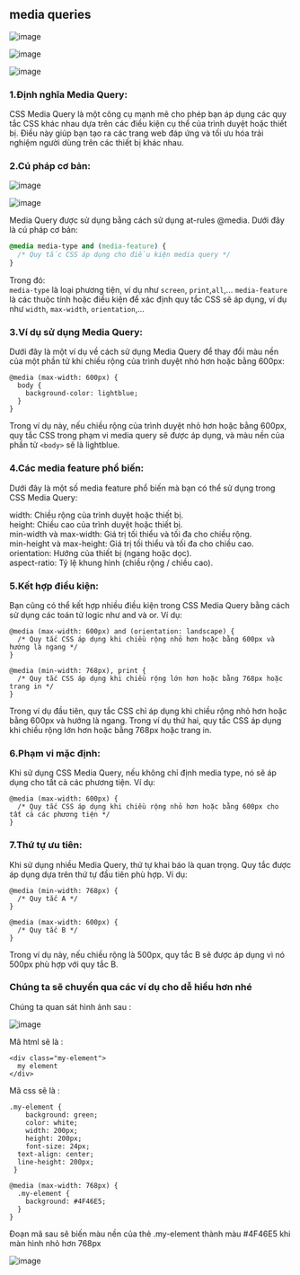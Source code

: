 ## media queries
![image](https://github.com/dathalongbay/react-t2/assets/6966136/192cab28-cfdd-4052-a61c-514574719d6a)

![image](https://github.com/dathalongbay/react-t2/assets/6966136/56c8af97-9914-4089-816b-8f050af10671)

![image](https://github.com/dathalongbay/react-t2/assets/6966136/57e8c475-72cf-42dc-86a6-57fb1a0c7211)

### 1.Định nghĩa Media Query:
CSS Media Query là một công cụ mạnh mẽ cho phép bạn áp dụng các quy tắc CSS khác nhau dựa trên các điều kiện cụ thể của trình duyệt hoặc thiết bị. Điều này giúp bạn tạo ra các trang web đáp ứng và tối ưu hóa trải nghiệm người dùng trên các thiết bị khác nhau.
### 2.Cú pháp cơ bản:
![image](https://github.com/dathalongbay/react-t2/assets/6966136/66d3f03d-affd-4c55-ad35-3f799edcb4f0)

![image](https://github.com/dathalongbay/react-t2/assets/6966136/186eaf7d-26bc-4ea2-a252-70b7691ea103)

Media Query được sử dụng bằng cách sử dụng at-rules @media. Dưới đây là cú pháp cơ bản:
```css
@media media-type and (media-feature) {
  /* Quy tắc CSS áp dụng cho điều kiện media query */
}
```
Trong đó:  
`media-type` là loại phương tiện, ví dụ như `screen`, `print`,`all`,...
`media-feature` là các thuộc tính hoặc điều kiện để xác định quy tắc CSS sẽ áp dụng, ví dụ như `width`, `max-width`, `orientation`,...
### 3.Ví dụ sử dụng Media Query:
Dưới đây là một ví dụ về cách sử dụng Media Query để thay đổi màu nền của một phần tử khi chiều rộng của trình duyệt nhỏ hơn hoặc bằng 600px:
```
@media (max-width: 600px) {
  body {
    background-color: lightblue;
  }
}
```
Trong ví dụ này, nếu chiều rộng của trình duyệt nhỏ hơn hoặc bằng 600px, quy tắc CSS trong phạm vi media query sẽ được áp dụng, và màu nền của phần tử `<body>` sẽ là lightblue.

### 4.Các media feature phổ biến:
Dưới đây là một số media feature phổ biến mà bạn có thể sử dụng trong CSS Media Query:

width: Chiều rộng của trình duyệt hoặc thiết bị.  
height: Chiều cao của trình duyệt hoặc thiết bị.  
min-width và max-width: Giá trị tối thiểu và tối đa cho chiều rộng.  
min-height và max-height: Giá trị tối thiểu và tối đa cho chiều cao.  
orientation: Hướng của thiết bị (ngang hoặc dọc).  
aspect-ratio: Tỷ lệ khung hình (chiều rộng / chiều cao). 
### 5.Kết hợp điều kiện:
Bạn cũng có thể kết hợp nhiều điều kiện trong CSS Media Query bằng cách sử dụng các toán tử logic như and và or. Ví dụ:
```
@media (max-width: 600px) and (orientation: landscape) {
  /* Quy tắc CSS áp dụng khi chiều rộng nhỏ hơn hoặc bằng 600px và hướng là ngang */
}

@media (min-width: 768px), print {
  /* Quy tắc CSS áp dụng khi chiều rộng lớn hơn hoặc bằng 768px hoặc trang in */
}
```
Trong ví dụ đầu tiên, quy tắc CSS chỉ áp dụng khi chiều rộng nhỏ hơn hoặc bằng 600px và hướng là ngang. Trong ví dụ thứ hai, quy tắc CSS áp dụng khi chiều rộng lớn hơn hoặc bằng 768px hoặc trang in.

### 6.Phạm vi mặc định:
Khi sử dụng CSS Media Query, nếu không chỉ định media type, nó sẽ áp dụng cho tất cả các phương tiện. Ví dụ:
```
@media (max-width: 600px) {
  /* Quy tắc CSS áp dụng khi chiều rộng nhỏ hơn hoặc bằng 600px cho tất cả các phương tiện */
}
```
### 7.Thứ tự ưu tiên:
Khi sử dụng nhiều Media Query, thứ tự khai báo là quan trọng. Quy tắc được áp dụng dựa trên thứ tự đầu tiên phù hợp. Ví dụ:

```
@media (min-width: 768px) {
  /* Quy tắc A */
}

@media (max-width: 600px) {
  /* Quy tắc B */
}
```
Trong ví dụ này, nếu chiều rộng là 500px, quy tắc B sẽ được áp dụng vì nó 500px phù hợp với quy tắc B.

### Chúng ta sẽ chuyển qua các ví dụ cho dễ hiểu hơn nhé 
Chúng ta quan sát hình ảnh sau :   

![image](https://github.com/dathalongbay/react-t2/assets/6966136/7866abe1-c8a4-4c17-8c27-807bdcb72caa)

Mã html sẽ là :   
```
<div class="my-element">
  my element
</div>
```  
Mã css sẽ là :  

```
.my-element {
    background: green;
    color: white;
    width: 200px;
    height: 200px;
    font-size: 24px;
  text-align: center;
  line-height: 200px;
 }

@media (max-width: 768px) {
  .my-element {
    background: #4F46E5;
  }
}
```  
Đoạn mã sau sẽ biến màu nền của thẻ .my-element thành màu #4F46E5 khi màn hình nhỏ hơn 768px

![image](https://github.com/dathalongbay/react-t2/assets/6966136/ec37c47b-7266-40b1-a420-849aad1e33f9)





